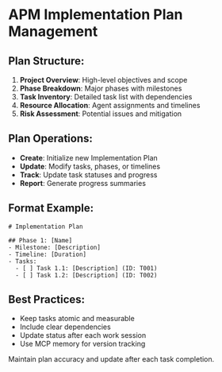# APM Implementation Plan Management

## Plan Structure:
1. **Project Overview**: High-level objectives and scope
2. **Phase Breakdown**: Major phases with milestones
3. **Task Inventory**: Detailed task list with dependencies
4. **Resource Allocation**: Agent assignments and timelines
5. **Risk Assessment**: Potential issues and mitigation

## Plan Operations:
- **Create**: Initialize new Implementation Plan
- **Update**: Modify tasks, phases, or timelines
- **Track**: Update task statuses and progress
- **Report**: Generate progress summaries

## Format Example:
```
# Implementation Plan

## Phase 1: [Name]
- Milestone: [Description]
- Timeline: [Duration]
- Tasks:
  - [ ] Task 1.1: [Description] (ID: T001)
  - [ ] Task 1.2: [Description] (ID: T002)
```

## Best Practices:
- Keep tasks atomic and measurable
- Include clear dependencies
- Update status after each work session
- Use MCP memory for version tracking

Maintain plan accuracy and update after each task completion.